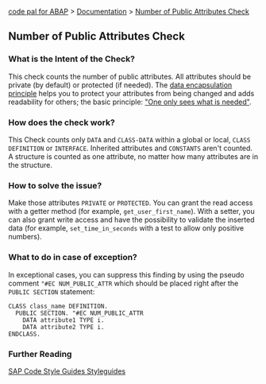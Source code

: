 [code pal for ABAP](../../README.md) > [Documentation](../check_documentation.md) > [Number of Public Attributes Check](number-public-attributes.md)

## Number of Public Attributes Check

### What is the Intent of the Check?

This check counts the number of public attributes. All attributes should be private (by default) or protected (if needed). The [data encapsulation principle](https://en.wikipedia.org/wiki/Encapsulation_(computer_programming)) helps you to protect your attributes from being changed and adds readability for others; the basic principle: ["One only sees what is needed"](https://github.com/SAP/styleguides/blob/master/clean-abap/CleanABAP.md#members-private-by-default-protected-only-if-needed).

### How does the check work?

This Check counts only `DATA` and `CLASS-DATA` within a global or local, `CLASS DEFINITION` or `INTERFACE`. Inherited attributes and `CONSTANTS` aren't counted. A structure is counted as one attribute, no matter how many attributes are in the structure.

### How to solve the issue?

Make those attributes `PRIVATE` or `PROTECTED`. You can grant the read access with a getter method (for example, `get_user_first_name`). With a setter, you can also grant write access and have the possibility to validate the inserted data (for example, `set_time_in_seconds` with a test to allow only positive numbers).

### What to do in case of exception?

In exceptional cases, you can suppress this finding by using the pseudo comment `"#EC NUM_PUBLIC_ATTR` which should be placed right after the `PUBLIC SECTION` statement:

```abap
CLASS class_name DEFINITION.  
  PUBLIC SECTION. "#EC NUM_PUBLIC_ATTR
    DATA attribute1 TYPE i.
    DATA attribute2 TYPE i.
ENDCLASS.
```

### Further Reading
[SAP Code Style Guides Styleguides](https://github.com/SAP/styleguides/blob/master/clean-abap/CleanABAP.md#members-private-by-default-protected-only-if-needed) 


